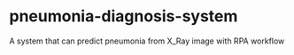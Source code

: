 # pneumonia-diagnosis-system
A system that can predict pneumonia from X_Ray image with RPA workflow
